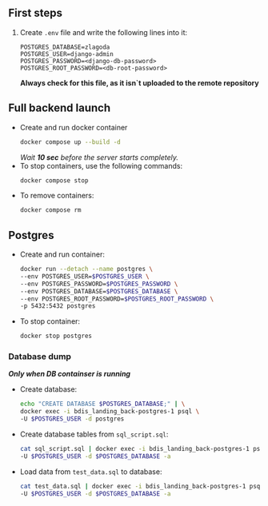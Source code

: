 ## First steps

1. Create `.env` file and write the following lines into it:
    ```
    POSTGRES_DATABASE=zlagoda
    POSTGRES_USER=django-admin
    POSTGRES_PASSWORD=<django-db-password>
    POSTGRES_ROOT_PASSWORD=<db-root-password>
    ```

    **Always check for this file, as it isn`t uploaded to the remote repository**

<!-- 2. Soon -->


## Full backend launch

* Create and run docker container
    ```bash
    docker compose up --build -d
    ```
    *Wait **10 sec** before the server starts completely.*
* To stop containers, use the following commands:
    ```bash
    docker compose stop
    ```
* To remove containers:
    ```bash
    docker compose rm
    ```

## Postgres

* Create and run container:
    ```bash
    docker run --detach --name postgres \
    --env POSTGRES_USER=$POSTGRES_USER \
    --env POSTGRES_PASSWORD=$POSTGRES_PASSWORD \
    --env POSTGRES_DATABASE=$POSTGRES_DATABASE \
    --env POSTGRES_ROOT_PASSWORD=$POSTGRES_ROOT_PASSWORD \
    -p 5432:5432 postgres
    ```
* To stop container:
    ```bash
    docker stop postgres
    ```

### Database dump

***Only when DB containser is running***

* Create database:
    ```bash
    echo "CREATE DATABASE $POSTGRES_DATABASE;" | \
    docker exec -i bdis_landing_back-postgres-1 psql \
    -U $POSTGRES_USER -d postgres
    ```

* Create database tables from `sql_script.sql`:
    ```bash
    cat sql_script.sql | docker exec -i bdis_landing_back-postgres-1 psql \
    -U $POSTGRES_USER -d $POSTGRES_DATABASE -a
    ```

* Load data from `test_data.sql` to database:
    ```bash
    cat test_data.sql | docker exec -i bdis_landing_back-postgres-1 psql \
    -U $POSTGRES_USER -d $POSTGRES_DATABASE -a